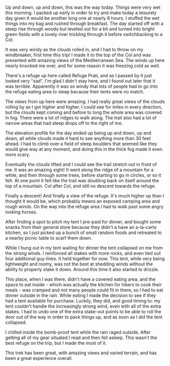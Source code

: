Up and down, up and down, this was the way today. Things were very wet this morning. I packed up early in order to try and make today a leisurely day given it would be another long one at nearly 8 hours. I stuffed the wet things into my bag and rushed through breakfast. The day started off with a steep rise through woods but leveled out for a bit and turned into bright green fields with a lovely river trickling through it before switchbacking to a Col.

It was very windy as the clouds rolled in, and I had to throw on my windbreaker, first time this trip! I made it to the top of the Col and was presented with amazing views of the Mediterranean Sea. The winds up here nearly knocked me over, and for some reason it was freezing cold as well.

There's a refuge up here called Refuge Prati, and as I passed by it just looked very "sad", I'm glad I didn't stay here, and I found out later that it was terrible. Apparently it was so windy that lots of people had to go into the refuge eating area to sleep because their tents were no match.

The views from up here were amazing. I had really great views of the clouds rolling by as I got higher and higher. I could see for miles in every direction, but the clouds kept coming and before to long the whole area was covered in fog. There were a lot of ridges to walk along. The trail also had a lot of narrow areas that had steep drops off to the right of me.

The elevation profile for the day ended up being up and down, up and down, all while clouds made it hard to see anything more than 30 feet ahead. I had to climb over a field of steep boulders that seemed like they would give way at any moment, and doing this in the thick fog made it even more scary.

Eventually the clouds lifted and I could see the trail stretch out in front of me. It was an amazing sight! It went along the ridge of a mountain for a while, and then through some trees, before starting to go in circles, or so it felt. At one point it felt like the trail was doubling back on itself around the top of a mountain. Col after Col, and still no descent towards the refuge.

Finally a descent! And finally a view of the refuge. It's much higher up than I thought it would be, which probably means an exposed camping area and rough winds. On the way into the refuge area I had to walk past some angry looking horses.

After finding a spot to pitch my tent I pre-paid for dinner, and bought some snacks from their general store because they didn't a have an a-la-carte kitchen, so I just picked up a bunch of small random foods and retreated to a nearby picnic table to scarf them down.

While I hung out in my tent waiting for dinner the tent collapsed on me from the strong winds. I reinforced all stakes with more rocks, and even tied out four additional guy-lines. It held together for now. This tent, while very being lightweight and roomy, was not the best at shedding winds without the ability to properly stake it down. Around this time it also started to drizzle.

This place, when I was there, didn't have a covered eating area, and the space to eat inside - which was actually the kitchen for hikers to cook their meals - was cramped and not many people could fit in there, so I had to eat dinner outside in the rain. While eating I made the decision to see if they had a tent available for purchase. Luckily, they did, and good timing to: my tent couldn't handle the increasingly strong wind, even with all of the extra stakes. I had to undo one of the extra stake-out points to be able to roll the door out of the way in order to pack things up, and as soon as I did the tent collapsed.

I chilled inside the bomb-proof tent while the rain raged outside. After getting all of my gear situated I read and then fell asleep. This wasn't the best refuge on the trip, but I made the most of it.

This trek has been great, with amazing views and varied terrain, and has been a great experience overall.
